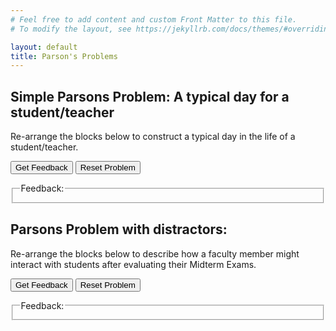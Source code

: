 ```yaml
---
# Feel free to add content and custom Front Matter to this file.
# To modify the layout, see https://jekyllrb.com/docs/themes/#overriding-theme-defaults

layout: default
title: Parson's Problems
---
```

<script type="text/javascript">
const TAB_SPACES = 4;
const SUBGOAL_MARKER = "##";
function success_message(parsonsPuzzle) {
    var code_list = parsonsPuzzle.getModifiedCode("#ul-" + parsonsPuzzle.options.sortableId);
    var html_str = "Your solution to this Parsons Problem is correct!<br><code>";
    for (i = 0; i < code_list.length; i++) {
        var html_pre = "<br>";
        var code_pre = "\n";
        if (code_list[i].indent > 0) {
            html_pre += "\xa0".repeat(code_list[i].indent * TAB_SPACES);
        }
        html_str += (html_pre + code_list[i].code);
    }
    html_str += "<br></code>";
    return html_str;
}

function giveFeedback(parsonsPuzzle, feedback_id) {
    if (parsonsPuzzle) {
      var feedback = parsonsPuzzle.getFeedback();

      var message = feedback.html || feedback.feedback;
      if (!message && feedback.length) {
        message = feedback.join('\n')
      }
      message = message && !feedback.success ? message : success_message(parsonsPuzzle);

      var feedbackContainer = document.getElementById(feedback_id);
      feedbackContainer.innerHTML = message;
    }
  }

function commentsFirst(code) {
    var n = code.length;
    var commentIDs = [];
    var codeIDs = [];
    for (i = 0; i < n; i++) {
        var tr = code[i].trim();
        if (tr.startsWith(SUBGOAL_MARKER)) {
            commentIDs.push(i);
        } else {
            codeIDs.push(i);
        }
    }
    n = codeIDs.length;
    var swap1, swap2, tmp;
    for (i = 0; i < n; i++) {
       swap1 = Math.floor(Math.random() * n);
       swap2 = Math.floor(Math.random() * n);
       tmp = codeIDs[swap1];
       codeIDs[swap1] = codeIDs[swap2];
       codeIDs[swap2] = tmp;
    }
    for (i = 0; i < n; i++) {
        commentIDs.push(codeIDs[i]);
    }
    return commentIDs;
}
</script>

## Simple Parsons Problem: A typical day for a student/teacher
Re-arrange the blocks below to construct a typical day in the life of a student/teacher.
    
<div id="p01-sortableTrash" class="sortable-code"></div> 
<div id="p01-sortable" class="sortable-code"></div> 
<div style="clear:both;"></div> 
<p> 
    <input id="p01-feedbackLink" value="Get Feedback" type="button" /> 
    <input id="p01-newInstanceLink" value="Reset Problem" type="button" /> 
</p> 
<fieldset class="feedbackFieldset"><legend>Feedback:</legend><div id="p01-feedback"/></fieldset> 
<script type="text/javascript"> 
(function(){
  var initial = "Wake up\n" +
    "Get ready\n" +
    "Go to campus\n" +
    "Come home\n" +
    "Go to sleep";
  var parsonsPuzzle = new ParsonsWidget({
    "sortableId": "p01-sortable",
    "max_wrong_lines": 10,
    "grader": ParsonsWidget._graders.LineBasedGrader,
    "exec_limit": 2500,
    "can_indent": true,
    "x_indent": 50,
    "lang": "en",
    "show_feedback": true,
    "trashId": "p01-sortableTrash"
  });
  parsonsPuzzle.init(initial);
  parsonsPuzzle.options.permutation = function(n) {
    return commentsFirst(initial.split("\n"));
  };
  parsonsPuzzle.shuffleLines();
  $("#p01-newInstanceLink").click(function(event){ 
      event.preventDefault(); 
      parsonsPuzzle.shuffleLines(); 
  }); 
  $("#p01-feedbackLink").click(function(event){ 
      event.preventDefault(); 
      giveFeedback(parsonsPuzzle, "p01-feedback"); 
  }); 
})(); 
</script>

## Parsons Problem with distractors:
Re-arrange the blocks below to describe how a faculty member might interact with students after evaluating their Midterm Exams.

<div id="p02-sortableTrash" class="sortable-code"></div> 
<div id="p02-sortable" class="sortable-code"></div> 
<div style="clear:both;"></div> 
<p> 
    <input id="p02-feedbackLink" value="Get Feedback" type="button" /> 
    <input id="p02-newInstanceLink" value="Reset Problem" type="button" /> 
</p> 
<fieldset class="feedbackFieldset"><legend>Feedback:</legend><div id="p02-feedback"/></fieldset> 
<script type="text/javascript"> 
(function(){
  var initial = "If score is less than 40:\n" +
    "    Email student: &quot;Let us meet for a personal discussion&quot;\n" +
    "Otherwise, if score is less than 60:\n" +
    "    Email student: &quot;I urge you to join the help session&quot;\n" +
    "Otherwise, if score is less than 80:\n" +
    "    Email student: &quot;You are welcome to join the help session&quot;\n" +
    "Otherwise:\n" +
    "    Email student: &quot;Keep up the good work&quot;\n" +
    "Email student to say &quot;You failed&quot; #distractor\n" +
    "Skip this student #distractor";
  var parsonsPuzzle = new ParsonsWidget({
    "sortableId": "p02-sortable",
    "max_wrong_lines": 10,
    "grader": ParsonsWidget._graders.LineBasedGrader,
    "exec_limit": 2500,
    "can_indent": true,
    "x_indent": 50,
    "lang": "en",
    "show_feedback": true,
    "trashId": "p02-sortableTrash"
  });
  parsonsPuzzle.init(initial);
  parsonsPuzzle.options.permutation = function(n) {
    return commentsFirst(initial.split("\n"));
  };
  parsonsPuzzle.shuffleLines();
  $("#p02-newInstanceLink").click(function(event){ 
      event.preventDefault(); 
      parsonsPuzzle.shuffleLines(); 
  }); 
  $("#p02-feedbackLink").click(function(event){ 
      event.preventDefault(); 
      giveFeedback(parsonsPuzzle, "p02-feedback"); 
  }); 
})(); 
</script>

<!---
## Problem 1: Right-angled triangle
Re-arrange the blocks below so that the program reads an integer `n` and prints a right-angled triangle of height `n`.

*Example*: If `n = 4`, the program should print:
```
*
**
***
****
```
<div id="p01-sortableTrash" class="sortable-code"></div> 
<div id="p01-sortable" class="sortable-code"></div> 
<div style="clear:both;"></div> 
<p> 
    <input id="p01-feedbackLink" value="Get Feedback" type="button" /> 
    <input id="p01-newInstanceLink" value="Reset Problem" type="button" /> 
</p>
<fieldset class="feedbackFieldset"><legend>Feedback:</legend><div id="p01-feedback"/></fieldset>
<script type="text/javascript">
(function(){
  var initial = "n = int(input())\n" +
    "for i in range(n):\n" +
    "	print(&#039;*&#039; * (i+1))\n" +
    "n = input() #distractor\n" +
    "for i in range(1, n): #distractor\n" +
    "	print(&#039;*&#039; * i) #distractor";
  var parsonsPuzzle = new ParsonsWidget({
    "sortableId": "p01-sortable",
    "max_wrong_lines": 10,
    "grader": ParsonsWidget._graders.LineBasedGrader,
    "exec_limit": 2500,
    "can_indent": true,
    "x_indent": 50,
    "lang": "en",
    "show_feedback": true,
    "trashId": "p01-sortableTrash"
  });
  parsonsPuzzle.init(initial);
  parsonsPuzzle.shuffleLines();
  $("#p01-newInstanceLink").click(function(event){ 
      event.preventDefault(); 
      parsonsPuzzle.shuffleLines(); 
  }); 
  $("#p01-feedbackLink").click(function(event){ 
      event.preventDefault(); 
      giveFeedback(parsonsPuzzle, 'p01-feedback'); 
  }); 
})();
</script>

## Problem 2: Number of times minimum appears
Define a function `num_min` with one argument `nums` (a sequence of numbers) which returns the *frequency* of the minimum value in `nums`.

*Examples*:
```
>>> num_min([1, 3, 1])
2
>>> num_min((1, 2))
1
>>> num_min([])
0
```
<div id="p02-sortableTrash" class="sortable-code"></div> 
<div id="p02-sortable" class="sortable-code"></div> 
<div style="clear:both;"></div> 
<p> 
    <input id="p02-feedbackLink" value="Get Feedback" type="button" /> 
    <input id="p02-newInstanceLink" value="Reset Problem" type="button" /> 
</p> 
<fieldset class="feedbackFieldset"><legend>Feedback:</legend><div id="p02-feedback"/></fieldset> 
<script type="text/javascript"> 
(function(){
  var initial = "def num_min(nums):\n" +
    "    answer = 0; min_so_far = None\n" +
    "    for num in nums:\n" +
    "        if min_so_far == None or num &lt; min_so_far:\n" +
    "            answer = 1\n" +
    "            min_so_far = num\n" +
    "        elif num == min_so_far:\n" +
    "            answer += 1\n" +
    "    return answer\n" +
    "min_so_far = 0 #distractor\n" +
    "min_so_far = -1 #distractor\n" +
    "if num &lt; min_so_far: #distractor\n" +
    "else: #distractor";
  var parsonsPuzzle = new ParsonsWidget({
    "sortableId": "p02-sortable",
    "max_wrong_lines": 10,
    "grader": ParsonsWidget._graders.LineBasedGrader,
    "exec_limit": 2500,
    "can_indent": true,
    "x_indent": 50,
    "lang": "en",
    "show_feedback": true,
    "trashId": "p02-sortableTrash"
  });
  parsonsPuzzle.init(initial);
  parsonsPuzzle.shuffleLines();
  $("#p02-newInstanceLink").click(function(event){ 
      event.preventDefault(); 
      parsonsPuzzle.shuffleLines(); 
  }); 
  $("#p02-feedbackLink").click(function(event){ 
      event.preventDefault(); 
      giveFeedback(parsonsPuzzle, "p02-feedback"); 
  }); 
})(); 
</script>

## Problem 3: Alternating odd-even numbers
Define a function `odd_even` that returns `True` if the integers in the sequence `nums` alternate in the pattern: odd, even, odd, even, etc.

*Examples*:
```
>>> odd_even([1, 3, 1])
False
>>> odd_even((1, 2, 3))
True
>>> odd_even([])
True
```

<div id="p03-sortableTrash" class="sortable-code"></div> 
<div id="p03-sortable" class="sortable-code"></div> 
<div style="clear:both;"></div> 
<p> 
    <input id="p03-feedbackLink" value="Get Feedback" type="button" /> 
    <input id="p03-newInstanceLink" value="Reset Problem" type="button" /> 
</p> 
<fieldset class="feedbackFieldset"><legend>Feedback:</legend><div id="p03-feedback"/></fieldset> 
<script type="text/javascript"> 
(function(){
  var initial = "## Function header\n" +
    "def odd_even(nums):\n" +
    "    ## Initially expecting odd\n" +
    "    expecting_odd = True\n" +
    "    ## For each number in nums...\n" +
    "    for num in nums:\n" +
    "        ## ...if it is not as expected, fail\n" +
    "        if expecting_odd != (num % 2 == 1):\n" +
    "            return False\n" +
    "        ## Update expectation\n" +
    "        expecting_odd = not expecting_odd\n" +
    "    ## Succeed if all numbers are as expected\n" +
    "    return True\n" +
    "if expecting_odd and (num % 2 == 0): #distractor\n" +
    "if not expecting_odd and (num % 2 == 1): #distractor\n" +
    "return False #distractor\n" +
    "return True #distractor";
  var parsonsPuzzle = new ParsonsWidget({
    "sortableId": "p03-sortable",
    "max_wrong_lines": 10,
    "grader": ParsonsWidget._graders.UnitTestGrader,
    "exec_limit": 2500,
    "can_indent": true,
    "x_indent": 50,
    "lang": "en",
    "show_feedback": true,
    "trashId": "p03-sortableTrash",
    "unittests": "import unittestparson\nclass myTests(unittestparson.unittest):\n  def test_0(self):\n    self.assertEqual(odd_even([1, 3, 1]),False,'Testing: [1, 3, 1]')\n  def test_1(self):\n    self.assertEqual(odd_even((1, 2, 3)),True,'Testing: (1, 2, 3)')\n  def test_2(self):\n    self.assertEqual(odd_even([]),True,'Testing: []')\n_test_result = myTests().main()"
  });
  parsonsPuzzle.init(initial);
  parsonsPuzzle.options.permutation = function(n) {
    return commentsFirst(initial.split("\n"));
  };
  parsonsPuzzle.shuffleLines();
  $("#p03-newInstanceLink").click(function(event){ 
      event.preventDefault(); 
      parsonsPuzzle.shuffleLines(); 
  });
  $("#p03-feedbackLink").click(function(event){ 
      event.preventDefault(); 
      giveFeedback(parsonsPuzzle, 'p03-feedback'); 
  }); 
})(); 
</script>


## Problem 1: Palindrome Core
A *palindrome* is a string that is equal to its reverse, such as `malayalam`. The following Python function checks whether string `s` is a palindrome:
```
def is_palindrome(s):
    return s == s[::-1]
```

The above solution makes a reversed copy `s[::-1]` of `s` and then compares the two strings. Here is another implementation of `is_palindrome()` without copying strings. It makes use of *negative indexing* (as discussed in class):
```
def is_palindrome(s):
    for i in range(len(s) // 2):  # i = 0, 1, ..., len(s) // 2 - 1
        if s[i] != s[-(i + 1)]:
            return False
    return True
```

And here is a similar implementation which uses a `while`-loop:
```
def is_palindrome(s):
    i = 0
    while i < len(s) // 2:
        if s[i] != s[-(i + 1)]:
            return False
        i += 1           # What if we forget to do this?
    return True
```

Notice that the last two implementations compare successive *pairs* of letters: first vs last, second vs second-last, etc. until reaching the midpoint. (In case `len(s)` is odd, they do *not* examine the middle letter.) As soon as there is a mismatch, these functions return `False`. Instead, we want to return the mismatched middle part of the string `s`, which we call the *palindrome core*. In case `s` is an odd-length palindrome, its core is its middle letter.

Examples:
```
>>> palindrome_core('abcdba')
'cd'
>>> palindrome_core('aba')
'b'
```

Rearrange these blocks to write such a function. Note: There may be more than one correct solution.

<div id="p01-sortableTrash" class="sortable-code"></div> 
<div id="p01-sortable" class="sortable-code"></div> 
<div style="clear:both;"></div> 
<p> 
    <input id="p01-feedbackLink" value="Get Feedback" type="button" /> 
    <input id="p01-newInstanceLink" value="Reset Problem" type="button" /> 
</p> 
<fieldset class="feedbackFieldset"><legend>Feedback:</legend><div id="p01-feedback"/></fieldset> 
<script type="text/javascript"> 
(function(){
  var initial = "def palindrome_core(s):\n" +
    "    i = 0\n" +
    "    while i &lt; len(s) // 2 and s[i] == s[-(i + 1)]:\n" +
    "        i += 1\n" +
    "    return s[i : len(s) - i]\n" +
    "while i &lt; len(s) // 2: #distractor\n" +
    "while s[i] == s[-(i + 1)]: #distractor\n" +
    "if s[i] != s[-(i + 1)]: #distractor\n" +
    "return s[i : -i] #distractor\n" +
    "return s[i : -(i + 1)] #distractor\n" +
    "return s[i : len(s) - i] #distractor";
  var parsonsPuzzle = new ParsonsWidget({
    "sortableId": "p01-sortable",
    "max_wrong_lines": 10,
    "grader": ParsonsWidget._graders.UnitTestGrader,
    "exec_limit": 2500,
    "can_indent": true,
    "x_indent": 50,
    "lang": "en",
    "show_feedback": true,
    "trashId": "p01-sortableTrash",
    "unittests": "import unittestparson\nclass myTests(unittestparson.unittest):\n  def test_0(self):\n    self.assertEqual(palindrome_core('aba'),'b',\"s = 'aba'\")\n  def test_1(self):\n    self.assertEqual(palindrome_core('abc'),'abc',\"s = 'abc'\")\n  def test_2(self):\n    self.assertEqual(palindrome_core('a'),'a',\"s = 'a'\")\n  def test_3(self):\n    self.assertEqual(palindrome_core(''),'',\"s = '' # empty string\")\n_test_result = myTests().main()"
  });
  parsonsPuzzle.init(initial);
  parsonsPuzzle.options.permutation = function(n) {
    return commentsFirst(initial.split("\n"));
  };
  parsonsPuzzle.shuffleLines();
  $("#p01-newInstanceLink").click(function(event){ 
      event.preventDefault(); 
      parsonsPuzzle.shuffleLines(); 
  }); 
  $("#p01-feedbackLink").click(function(event){ 
      event.preventDefault(); 
      giveFeedback(parsonsPuzzle, "p01-feedback"); 
  }); 
})(); 
</script>

## Problem 2: Merge two sorted lists
Assume that `x` and `y` are two sorted lists of integers. They can easily be merged into a single sorted list as follows:
```
def merge(x, y):
    return sorted(x + y)  # the + operation concatenates the two lists
```

While this solution is correct, its *asymptotic running time* can be *O*(*n* log *n*) in the worst case (where *n* is the length of the combined list `x + y`). Rearrange these blocks to implement merge in *O*(*n*) worst-case running time.

<div id="p02-sortableTrash" class="sortable-code"></div> 
<div id="p02-sortable" class="sortable-code"></div> 
<div style="clear:both;"></div> 
<p> 
    <input id="p02-feedbackLink" value="Get Feedback" type="button" /> 
    <input id="p02-newInstanceLink" value="Reset Problem" type="button" /> 
</p> 
<fieldset class="feedbackFieldset"><legend>Feedback:</legend><div id="p02-feedback"/></fieldset> 
<script type="text/javascript"> 
(function(){
  var initial = "def merge(x, y):\n" +
    "    result = []\n" +
    "    i_x = 0; i_y = 0\n" +
    "    while i_x &lt; len(x) and i_y &lt; len(y):\n" +
    "        if x[i_x] &lt;= y[i_y]:\n" +
    "            result.append(x[i_x])\n" +
    "            i_x += 1\n" +
    "        else:\n" +
    "            result.append(y[i_y])\n" +
    "            i_y += 1\n" +
    "    return result + x[i_x:] + y[i_y:]\n" +
    "while max(i_x, i_y) &lt; min(len(x), len(y)): #distractor\n" +
    "if i_x &lt;= i_y: #distractor\n" +
    "result += x + y #distractor\n" +
    "return result #distractor";
  var parsonsPuzzle = new ParsonsWidget({
    "sortableId": "p02-sortable",
    "max_wrong_lines": 10,
    "grader": ParsonsWidget._graders.UnitTestGrader,
    "exec_limit": 2500,
    "can_indent": true,
    "x_indent": 50,
    "lang": "en",
    "show_feedback": true,
    "trashId": "p02-sortableTrash",
    "unittests": "import unittestparson\nclass myTests(unittestparson.unittest):\n  def test_0(self):\n    self.assertEqual(merge([1, 2], [2, 3]),[1, 2, 2, 3],\"[1, 2], [2, 3]\")\n  def test_1(self):\n    self.assertEqual(merge([1], [2, 3]),[1, 2, 3],\"[1], [2, 3]\")\n  def test_2(self):\n    self.assertEqual(merge([1, 3], [2]),[1, 2, 3],\"[1, 3], [2]\")\n  def test_3(self):\n    self.assertEqual(merge([1, 3, 4], [2, 2, 5]),[1, 2, 2, 3, 4, 5],\"[1, 3, 4], [2, 2, 5]\")\n  def test_4(self):\n    self.assertEqual(merge([1], []),[1],\"[1], []\")\n  def test_5(self):\n    self.assertEqual(merge([], [1]),[1],\"[], [1]\")\n_test_result = myTests().main()"
  });
  parsonsPuzzle.init(initial);
  parsonsPuzzle.options.permutation = function(n) {
    return commentsFirst(initial.split("\n"));
  };
  parsonsPuzzle.shuffleLines();
  $("#p02-newInstanceLink").click(function(event){ 
      event.preventDefault(); 
      parsonsPuzzle.shuffleLines(); 
  }); 
  $("#p02-feedbackLink").click(function(event){ 
      event.preventDefault(); 
      giveFeedback(parsonsPuzzle, "p02-feedback"); 
  }); 
})(); 
</script>

## Problem 1: Modify this function
The following function has one argument: a list `xs`. The function is *supposed* to sum up all the integers in `xs`, but it presently sums up *all* items in `xs`. Re-arrange the blocks below so that the function calculates the sum correctly.

```
def sum_ints(xs):
    result = 0
    for x in xs:
        result += x
    return result
```
<div id="p01-sortableTrash" class="sortable-code"></div> 
<div id="p01-sortable" class="sortable-code"></div> 
<div style="clear:both;"></div> 
<p> 
    <input id="p01-feedbackLink" value="Get Feedback" type="button" /> 
    <input id="p01-newInstanceLink" value="Reset Problem" type="button" /> 
</p> 
<fieldset class="feedbackFieldset"><legend>Feedback:</legend><div id="p01-feedback"/></fieldset> 
<script type="text/javascript"> 
(function(){
  var initial = "def sum_ints(xs):\n" +
    "    result = 0\n" +
    "    for x in xs:\n" +
    "        if type(x) == int:\n" +
    "            result += x\n" +
    "    return result\n" +
    "if isinstance(x, int): #distractor";
  var parsonsPuzzle = new ParsonsWidget({
    "sortableId": "p01-sortable",
    "max_wrong_lines": 10,
    "grader": ParsonsWidget._graders.LineBasedGrader,
    "exec_limit": 2500,
    "can_indent": true,
    "x_indent": 50,
    "lang": "en",
    "show_feedback": true,
    "trashId": "p01-sortableTrash"
  });
  parsonsPuzzle.init(initial);
  parsonsPuzzle.options.permutation = function(n) {
    return commentsFirst(initial.split("\n"));
  };
  parsonsPuzzle.shuffleLines();
  $("#p01-newInstanceLink").click(function(event){ 
      event.preventDefault(); 
      parsonsPuzzle.shuffleLines(); 
  }); 
  $("#p01-feedbackLink").click(function(event){ 
      event.preventDefault(); 
      giveFeedback(parsonsPuzzle, "p01-feedback"); 
  }); 
})(); 
</script>

## Problem 2: Further modify the above function
Further modify the above function so that it returns the sum of all *positive* integers in the list `xs`.

<div id="p02-sortableTrash" class="sortable-code"></div> 
<div id="p02-sortable" class="sortable-code"></div> 
<div style="clear:both;"></div> 
<p> 
    <input id="p02-feedbackLink" value="Get Feedback" type="button" /> 
    <input id="p02-newInstanceLink" value="Reset Problem" type="button" /> 
</p> 
<fieldset class="feedbackFieldset"><legend>Feedback:</legend><div id="p02-feedback"/></fieldset> 
<script type="text/javascript"> 
(function(){
  var initial = "def sum_positive_ints(xs):\n" +
    "    result = 0\n" +
    "    for x in xs:\n" +
    "        if type(x) == int and x &gt; 0:\n" +
    "            result += x\n" +
    "    return result\n" +
    "if x &gt; 0 and type(x) == int: #distractor\n" +
    "if type(x) == int or x &gt; 0: #distractor";
  var parsonsPuzzle = new ParsonsWidget({
    "sortableId": "p02-sortable",
    "max_wrong_lines": 10,
    "grader": ParsonsWidget._graders.LineBasedGrader,
    "exec_limit": 2500,
    "can_indent": true,
    "x_indent": 50,
    "lang": "en",
    "show_feedback": true,
    "trashId": "p02-sortableTrash"
  });
  parsonsPuzzle.init(initial);
  parsonsPuzzle.options.permutation = function(n) {
    return commentsFirst(initial.split("\n"));
  };
  parsonsPuzzle.shuffleLines();
  $("#p02-newInstanceLink").click(function(event){ 
      event.preventDefault(); 
      parsonsPuzzle.shuffleLines(); 
  }); 
  $("#p02-feedbackLink").click(function(event){ 
      event.preventDefault(); 
      giveFeedback(parsonsPuzzle, "p02-feedback"); 
  }); 
})(); 
</script>

## Problem 3: Mostly positive
The following function has one argument: a list `xs` of integers (positive, negative, or zero). The function should return `True` if the most frequent type of integers in the list are *positive*. Otherwise, it should return `False`. Re-arrange the blocks of code to create such a function.

<div id="p03-sortableTrash" class="sortable-code"></div> 
<div id="p03-sortable" class="sortable-code"></div> 
<div style="clear:both;"></div> 
<p> 
    <input id="p03-feedbackLink" value="Get Feedback" type="button" /> 
    <input id="p03-newInstanceLink" value="Reset Problem" type="button" /> 
</p> 
<fieldset class="feedbackFieldset"><legend>Feedback:</legend><div id="p03-feedback"/></fieldset> 
<script type="text/javascript"> 
(function(){
  var initial = "def mostly_positive(xs):\n" +
    "    p_count = 0; n_count = 0; z_count = 0\n" +
    "    for x in xs:\n" +
    "        if x &gt; 0:\n" +
    "            p_count += 1\n" +
    "        elif x &lt; 0:\n" +
    "            n_count += 1\n" +
    "        else:\n" +
    "            z_count += 1\n" +
    "    return p_count &gt; max(n_count, z_count)\n" +
    "return True #distractor\n" +
    "return False #distractor";
  var parsonsPuzzle = new ParsonsWidget({
    "sortableId": "p03-sortable",
    "max_wrong_lines": 10,
    "grader": ParsonsWidget._graders.LineBasedGrader,
    "exec_limit": 2500,
    "can_indent": true,
    "x_indent": 50,
    "lang": "en",
    "show_feedback": true,
    "trashId": "p03-sortableTrash"
  });
  parsonsPuzzle.init(initial);
  parsonsPuzzle.options.permutation = function(n) {
    return commentsFirst(initial.split("\n"));
  };
  parsonsPuzzle.shuffleLines();
  $("#p03-newInstanceLink").click(function(event){ 
      event.preventDefault(); 
      parsonsPuzzle.shuffleLines(); 
  }); 
  $("#p03-feedbackLink").click(function(event){ 
      event.preventDefault(); 
      giveFeedback(parsonsPuzzle, "p03-feedback"); 
  }); 
})(); 
</script>
    
## Problem 4: Counting substrings
The following function has two arguments: a list of strings `xs` and a string `s`. Re-arrange these blocks so that the function returns the number of strings in `xs` that contain `s` as a substring.

<div id="p04-sortableTrash" class="sortable-code"></div> 
<div id="p04-sortable" class="sortable-code"></div> 
<div style="clear:both;"></div> 
<p> 
    <input id="p04-feedbackLink" value="Get Feedback" type="button" /> 
    <input id="p04-newInstanceLink" value="Reset Problem" type="button" /> 
</p> 
<fieldset class="feedbackFieldset"><legend>Feedback:</legend><div id="p04-feedback"/></fieldset> 
<script type="text/javascript"> 
(function(){
  var initial = "def count_substrings(xs, s):\n" +
    "    result = 0\n" +
    "    for x in xs:\n" +
    "        if s in x:\n" +
    "            result += 1\n" +
    "    return result\n" +
    "for x in s: #distractor\n" +
    "if x in s: #distractor";
  var parsonsPuzzle = new ParsonsWidget({
    "sortableId": "p04-sortable",
    "max_wrong_lines": 10,
    "grader": ParsonsWidget._graders.LineBasedGrader,
    "exec_limit": 2500,
    "can_indent": true,
    "x_indent": 50,
    "lang": "en",
    "show_feedback": true,
    "trashId": "p04-sortableTrash"
  });
  parsonsPuzzle.init(initial);
  parsonsPuzzle.options.permutation = function(n) {
    return commentsFirst(initial.split("\n"));
  };
  parsonsPuzzle.shuffleLines();
  $("#p04-newInstanceLink").click(function(event){ 
      event.preventDefault(); 
      parsonsPuzzle.shuffleLines(); 
  }); 
  $("#p04-feedbackLink").click(function(event){ 
      event.preventDefault(); 
      giveFeedback(parsonsPuzzle, "p04-feedback"); 
  }); 
})(); 
</script>


## Simple Parsons Problem: A typical day for a student/teacher
Re-arrange the blocks below to construct a typical day in the life of a student/teacher.
    
<div id="p01-sortableTrash" class="sortable-code"></div> 
<div id="p01-sortable" class="sortable-code"></div> 
<div style="clear:both;"></div> 
<p> 
    <input id="p01-feedbackLink" value="Get Feedback" type="button" /> 
    <input id="p01-newInstanceLink" value="Reset Problem" type="button" /> 
</p> 
<fieldset class="feedbackFieldset"><legend>Feedback:</legend><div id="p01-feedback"/></fieldset> 
<script type="text/javascript"> 
(function(){
  var initial = "Wake up\n" +
    "Get ready\n" +
    "Go to campus\n" +
    "Come home\n" +
    "Go to sleep";
  var parsonsPuzzle = new ParsonsWidget({
    "sortableId": "p01-sortable",
    "max_wrong_lines": 10,
    "grader": ParsonsWidget._graders.LineBasedGrader,
    "exec_limit": 2500,
    "can_indent": true,
    "x_indent": 50,
    "lang": "en",
    "show_feedback": true,
    "trashId": "p01-sortableTrash"
  });
  parsonsPuzzle.init(initial);
  parsonsPuzzle.options.permutation = function(n) {
    return commentsFirst(initial.split("\n"));
  };
  parsonsPuzzle.shuffleLines();
  $("#p01-newInstanceLink").click(function(event){ 
      event.preventDefault(); 
      parsonsPuzzle.shuffleLines(); 
  }); 
  $("#p01-feedbackLink").click(function(event){ 
      event.preventDefault(); 
      giveFeedback(parsonsPuzzle, "p01-feedback"); 
  }); 
})(); 
</script>

## Parsons Problem with distractors:
Re-arrange the blocks below to describe how a faculty member might interact with students after evaluating their Midterm Exams.

<div id="p02-sortableTrash" class="sortable-code"></div> 
<div id="p02-sortable" class="sortable-code"></div> 
<div style="clear:both;"></div> 
<p> 
    <input id="p02-feedbackLink" value="Get Feedback" type="button" /> 
    <input id="p02-newInstanceLink" value="Reset Problem" type="button" /> 
</p> 
<fieldset class="feedbackFieldset"><legend>Feedback:</legend><div id="p02-feedback"/></fieldset> 
<script type="text/javascript"> 
(function(){
  var initial = "If score is less than 40:\n" +
    "    Email student: &quot;Let us meet for a personal discussion&quot;\n" +
    "Otherwise, if score is less than 60:\n" +
    "    Email student: &quot;I urge you to join the help session&quot;\n" +
    "Otherwise, if score is less than 80:\n" +
    "    Email student: &quot;You are welcome to join the help session&quot;\n" +
    "Otherwise:\n" +
    "    Email student: &quot;Keep up the good work&quot;\n" +
    "Email student to say &quot;You failed&quot; #distractor\n" +
    "Skip this student #distractor";
  var parsonsPuzzle = new ParsonsWidget({
    "sortableId": "p02-sortable",
    "max_wrong_lines": 10,
    "grader": ParsonsWidget._graders.LineBasedGrader,
    "exec_limit": 2500,
    "can_indent": true,
    "x_indent": 50,
    "lang": "en",
    "show_feedback": true,
    "trashId": "p02-sortableTrash"
  });
  parsonsPuzzle.init(initial);
  parsonsPuzzle.options.permutation = function(n) {
    return commentsFirst(initial.split("\n"));
  };
  parsonsPuzzle.shuffleLines();
  $("#p02-newInstanceLink").click(function(event){ 
      event.preventDefault(); 
      parsonsPuzzle.shuffleLines(); 
  }); 
  $("#p02-feedbackLink").click(function(event){ 
      event.preventDefault(); 
      giveFeedback(parsonsPuzzle, "p02-feedback"); 
  }); 
})(); 
</script>

## Problem 1: Right-angled triangle
Re-arrange the blocks below so that the program reads an integer `n` and prints a right-angled triangle of height `n`.

*Example*: If `n = 4`, the program should print:
```
*
**
***
****
```
<div id="p01-sortableTrash" class="sortable-code"></div> 
<div id="p01-sortable" class="sortable-code"></div> 
<div style="clear:both;"></div> 
<p> 
    <input id="p01-feedbackLink" value="Get Feedback" type="button" /> 
    <input id="p01-newInstanceLink" value="Reset Problem" type="button" /> 
</p>
<fieldset class="feedbackFieldset"><legend>Feedback:</legend><div id="p01-feedback"/></fieldset>
<script type="text/javascript">
(function(){
  var initial = "n = int(input())\n" +
    "for i in range(n):\n" +
    "	print(&#039;*&#039; * (i+1))\n" +
    "n = input() #distractor\n" +
    "for i in range(1, n): #distractor\n" +
    "	print(&#039;*&#039; * i) #distractor";
  var parsonsPuzzle = new ParsonsWidget({
    "sortableId": "p01-sortable",
    "max_wrong_lines": 10,
    "grader": ParsonsWidget._graders.LineBasedGrader,
    "exec_limit": 2500,
    "can_indent": true,
    "x_indent": 50,
    "lang": "en",
    "show_feedback": true,
    "trashId": "p01-sortableTrash"
  });
  parsonsPuzzle.init(initial);
  parsonsPuzzle.shuffleLines();
  $("#p01-newInstanceLink").click(function(event){ 
      event.preventDefault(); 
      parsonsPuzzle.shuffleLines(); 
  }); 
  $("#p01-feedbackLink").click(function(event){ 
      event.preventDefault(); 
      giveFeedback(parsonsPuzzle, 'p01-feedback'); 
  }); 
})();
</script>

## Problem 2: Number of times minimum appears
Define a function `num_min` with one argument `nums` (a sequence of numbers) which returns the *frequency* of the minimum value in `nums`.

*Examples*:
```
>>> num_min([1, 3, 1])
2
>>> num_min((1, 2))
1
>>> num_min([])
0
```
<div id="p02-sortableTrash" class="sortable-code"></div> 
<div id="p02-sortable" class="sortable-code"></div> 
<div style="clear:both;"></div> 
<p> 
    <input id="p02-feedbackLink" value="Get Feedback" type="button" /> 
    <input id="p02-newInstanceLink" value="Reset Problem" type="button" /> 
</p> 
<fieldset class="feedbackFieldset"><legend>Feedback:</legend><div id="p02-feedback"/></fieldset> 
<script type="text/javascript"> 
(function(){
  var initial = "def num_min(nums):\n" +
    "    answer = 0; min_so_far = None\n" +
    "    for num in nums:\n" +
    "        if min_so_far == None or num &lt; min_so_far:\n" +
    "            answer = 1\n" +
    "            min_so_far = num\n" +
    "        elif num == min_so_far:\n" +
    "            answer += 1\n" +
    "    return answer\n" +
    "min_so_far = 0 #distractor\n" +
    "min_so_far = -1 #distractor\n" +
    "if num &lt; min_so_far: #distractor\n" +
    "else: #distractor";
  var parsonsPuzzle = new ParsonsWidget({
    "sortableId": "p02-sortable",
    "max_wrong_lines": 10,
    "grader": ParsonsWidget._graders.LineBasedGrader,
    "exec_limit": 2500,
    "can_indent": true,
    "x_indent": 50,
    "lang": "en",
    "show_feedback": true,
    "trashId": "p02-sortableTrash"
  });
  parsonsPuzzle.init(initial);
  parsonsPuzzle.shuffleLines();
  $("#p02-newInstanceLink").click(function(event){ 
      event.preventDefault(); 
      parsonsPuzzle.shuffleLines(); 
  }); 
  $("#p02-feedbackLink").click(function(event){ 
      event.preventDefault(); 
      giveFeedback(parsonsPuzzle, "p02-feedback"); 
  }); 
})(); 
</script>

## Problem 3: Alternating odd-even numbers
Define a function `odd_even` that returns `True` if the integers in the sequence `nums` alternate in the pattern: odd, even, odd, even, etc.

*Examples*:
```
>>> odd_even([1, 3, 1])
False
>>> odd_even((1, 2, 3))
True
>>> odd_even([])
True
```

<div id="p03-sortableTrash" class="sortable-code"></div> 
<div id="p03-sortable" class="sortable-code"></div> 
<div style="clear:both;"></div> 
<p> 
    <input id="p03-feedbackLink" value="Get Feedback" type="button" /> 
    <input id="p03-newInstanceLink" value="Reset Problem" type="button" /> 
</p> 
<fieldset class="feedbackFieldset"><legend>Feedback:</legend><div id="p03-feedback"/></fieldset> 
<script type="text/javascript"> 
(function(){
  var initial = "## Function header\n" +
    "def odd_even(nums):\n" +
    "    ## Initially expecting odd\n" +
    "    expecting_odd = True\n" +
    "    ## For each number in nums...\n" +
    "    for num in nums:\n" +
    "        ## ...if it is not as expected, fail\n" +
    "        if expecting_odd != (num % 2 == 1):\n" +
    "            return False\n" +
    "        ## Update expectation\n" +
    "        expecting_odd = not expecting_odd\n" +
    "    ## Succeed if all numbers are as expected\n" +
    "    return True\n" +
    "if expecting_odd and (num % 2 == 0): #distractor\n" +
    "if not expecting_odd and (num % 2 == 1): #distractor\n" +
    "return False #distractor\n" +
    "return True #distractor";
  var parsonsPuzzle = new ParsonsWidget({
    "sortableId": "p03-sortable",
    "max_wrong_lines": 10,
    "grader": ParsonsWidget._graders.UnitTestGrader,
    "exec_limit": 2500,
    "can_indent": true,
    "x_indent": 50,
    "lang": "en",
    "show_feedback": true,
    "trashId": "p03-sortableTrash",
    "unittests": "import unittestparson\nclass myTests(unittestparson.unittest):\n  def test_0(self):\n    self.assertEqual(odd_even([1, 3, 1]),False,'Testing: [1, 3, 1]')\n  def test_1(self):\n    self.assertEqual(odd_even((1, 2, 3)),True,'Testing: (1, 2, 3)')\n  def test_2(self):\n    self.assertEqual(odd_even([]),True,'Testing: []')\n_test_result = myTests().main()"
  });
  parsonsPuzzle.init(initial);
  parsonsPuzzle.options.permutation = function(n) {
    return commentsFirst(initial.split("\n"));
  };
  parsonsPuzzle.shuffleLines();
  $("#p03-newInstanceLink").click(function(event){ 
      event.preventDefault(); 
      parsonsPuzzle.shuffleLines(); 
  });
  $("#p03-feedbackLink").click(function(event){ 
      event.preventDefault(); 
      giveFeedback(parsonsPuzzle, 'p03-feedback'); 
  }); 
})(); 
</script>

### Examples created by Faculty (BITES FDP, 18 June 2022)
Define a function sum_natural that returns the sum of all natural numbers (non-negative integers) in a sequence items. Note that items may contain integers as well as non-integers.

<div id="tej123-sortableTrash" class="sortable-code"></div> 
<div id="tej123-sortable" class="sortable-code"></div> 
<div style="clear:both;"></div> 
<p> 
    <input id="tej123-feedbackLink" value="Get Feedback" type="button" /> 
    <input id="tej123-newInstanceLink" value="Reset Problem" type="button" /> 
</p> 
<fieldset class="feedbackFieldset"><legend>Feedback:</legend><div id="tej123-feedback"/></fieldset> 
<script type="text/javascript"> 
(function(){
  var initial = "def sum_natural(items):\n" +
    "    answer = 0\n" +
    "    for item in items:\n" +
    "        if isinstance(item, int) and item &gt; 0:\n" +
    "            answer += item\n" +
    "    return answer";
  var parsonsPuzzle = new ParsonsWidget({
    "sortableId": "tej123-sortable",
    "max_wrong_lines": 10,
    "grader": ParsonsWidget._graders.LineBasedGrader,
    "exec_limit": 2500,
    "can_indent": true,
    "x_indent": 50,
    "lang": "en",
    "show_feedback": true,
    "trashId": "tej123-sortableTrash"
  });
  parsonsPuzzle.init(initial);
  parsonsPuzzle.options.permutation = function(n) {
    return commentsFirst(initial.split("\n"));
  };
  parsonsPuzzle.shuffleLines();
  $("#tej123-newInstanceLink").click(function(event){ 
      event.preventDefault(); 
      parsonsPuzzle.shuffleLines(); 
  }); 
  $("#tej123-feedbackLink").click(function(event){ 
      event.preventDefault(); 
      giveFeedback(parsonsPuzzle, "tej123-feedback"); 
  }); 
})(); 
</script>

Write a program to add 2 numbers
<div id="gl-sortableTrash" class="sortable-code"></div> 
<div id="gl-sortable" class="sortable-code"></div> 
<div style="clear:both;"></div> 
<p> 
    <input id="gl-feedbackLink" value="Get Feedback" type="button" /> 
    <input id="gl-newInstanceLink" value="Reset Problem" type="button" /> 
</p> 
<fieldset class="feedbackFieldset"><legend>Feedback:</legend><div id="gl-feedback"/></fieldset> 
<script type="text/javascript"> 
(function(){
  var initial = "#sum of 2 nos\n" +
    "	num1 = 1.5\n" +
    "	num2 = 6.3\n" +
    "	sum = num1 + num2\n" +
    "		print(&#039;The sum of {0} and {1} is {2}&#039;.format(num1, num2, sum))\n" +
    "else #distractor\n" +
    "sum = num1 - num2 #distractor";
  var parsonsPuzzle = new ParsonsWidget({
    "sortableId": "gl-sortable",
    "max_wrong_lines": 10,
    "grader": ParsonsWidget._graders.LineBasedGrader,
    "exec_limit": 2500,
    "can_indent": true,
    "x_indent": 50,
    "lang": "en",
    "show_feedback": true,
    "trashId": "gl-sortableTrash"
  });
  parsonsPuzzle.init(initial);
  parsonsPuzzle.options.permutation = function(n) {
    return commentsFirst(initial.split("\n"));
  };
  parsonsPuzzle.shuffleLines();
  $("#gl-newInstanceLink").click(function(event){ 
      event.preventDefault(); 
      parsonsPuzzle.shuffleLines(); 
  }); 
  $("#gl-feedbackLink").click(function(event){ 
      event.preventDefault(); 
      giveFeedback(parsonsPuzzle, "gl-feedback"); 
  }); 
})(); 
</script>
    
To add N natural number
<div id="KJ123-sortableTrash" class="sortable-code"></div> 
<div id="KJ123-sortable" class="sortable-code"></div> 
<div style="clear:both;"></div> 
<p> 
    <input id="KJ123-feedbackLink" value="Get Feedback" type="button" /> 
    <input id="KJ123-newInstanceLink" value="Reset Problem" type="button" /> 
</p> 
<fieldset class="feedbackFieldset"><legend>Feedback:</legend><div id="KJ123-feedback"/></fieldset> 
<script type="text/javascript"> 
(function(){
  var initial = "def nat_num(num):\n" +
    "	answer=0\n" +
    "    for num in nums:\n" +
    "    	answer += num\n" +
    "    return answer\n" +
    "if num&lt;=2 #distractor\n" +
    "else: #distractor\n" +
    "answer = num #distractor";
  var parsonsPuzzle = new ParsonsWidget({
    "sortableId": "KJ123-sortable",
    "max_wrong_lines": 10,
    "grader": ParsonsWidget._graders.LineBasedGrader,
    "exec_limit": 2500,
    "can_indent": true,
    "x_indent": 50,
    "lang": "en",
    "show_feedback": true,
    "trashId": "KJ123-sortableTrash"
  });
  parsonsPuzzle.init(initial);
  parsonsPuzzle.options.permutation = function(n) {
    return commentsFirst(initial.split("\n"));
  };
  parsonsPuzzle.shuffleLines();
  $("#KJ123-newInstanceLink").click(function(event){ 
      event.preventDefault(); 
      parsonsPuzzle.shuffleLines(); 
  }); 
  $("#KJ123-feedbackLink").click(function(event){ 
      event.preventDefault(); 
      giveFeedback(parsonsPuzzle, "KJ123-feedback"); 
  }); 
})(); 
</script>
    
write a function to find the gcd of two numbers
<div id="nsk123-sortableTrash" class="sortable-code"></div> 
<div id="nsk123-sortable" class="sortable-code"></div> 
<div style="clear:both;"></div> 
<p> 
    <input id="nsk123-feedbackLink" value="Get Feedback" type="button" /> 
    <input id="nsk123-newInstanceLink" value="Reset Problem" type="button" /> 
</p> 
<fieldset class="feedbackFieldset"><legend>Feedback:</legend><div id="nsk123-feedback"/></fieldset> 
<script type="text/javascript"> 
(function(){
  var initial = "def gcd(m, n) :\n" +
    "   while m != n :\n" +
    "       if m &gt; n :\n" +
    "          m -= n\n" +
    "       else: \n" +
    "          n -=m \n" +
    "   return m       ";
  var parsonsPuzzle = new ParsonsWidget({
    "sortableId": "nsk123-sortable",
    "max_wrong_lines": 10,
    "grader": ParsonsWidget._graders.LineBasedGrader,
    "exec_limit": 2500,
    "can_indent": true,
    "x_indent": 50,
    "lang": "en",
    "show_feedback": true,
    "trashId": "nsk123-sortableTrash"
  });
  parsonsPuzzle.init(initial);
  parsonsPuzzle.options.permutation = function(n) {
    return commentsFirst(initial.split("\n"));
  };
  parsonsPuzzle.shuffleLines();
  $("#nsk123-newInstanceLink").click(function(event){ 
      event.preventDefault(); 
      parsonsPuzzle.shuffleLines(); 
  }); 
  $("#nsk123-feedbackLink").click(function(event){ 
      event.preventDefault(); 
      giveFeedback(parsonsPuzzle, "nsk123-feedback"); 
  }); 
})(); 
</script>

Write a function to return the count of odd and even numbers in a list.
<div id="mr128-sortableTrash" class="sortable-code"></div> 
<div id="mr128-sortable" class="sortable-code"></div> 
<div style="clear:both;"></div> 
<p> 
    <input id="mr128-feedbackLink" value="Get Feedback" type="button" /> 
    <input id="mr128-newInstanceLink" value="Reset Problem" type="button" /> 
</p> 
<fieldset class="feedbackFieldset"><legend>Feedback:</legend><div id="mr128-feedback"/></fieldset> 
<script type="text/javascript"> 
(function(){
  var initial = "def even_count(nums):\n" +
    "	even = 0\n" +
    "	odd = 0\n" +
    "	for num in nums:\n" +
    "		if num%2==0:\n" +
    "			even+=1\n" +
    "		else:\n" +
    "			odd+=1\n" +
    "	return even,odd";
  var parsonsPuzzle = new ParsonsWidget({
    "sortableId": "mr128-sortable",
    "max_wrong_lines": 10,
    "grader": ParsonsWidget._graders.LineBasedGrader,
    "exec_limit": 2500,
    "can_indent": true,
    "x_indent": 50,
    "lang": "en",
    "show_feedback": true,
    "trashId": "mr128-sortableTrash"
  });
  parsonsPuzzle.init(initial);
  parsonsPuzzle.options.permutation = function(n) {
    return commentsFirst(initial.split("\n"));
  };
  parsonsPuzzle.shuffleLines();
  $("#mr128-newInstanceLink").click(function(event){ 
      event.preventDefault(); 
      parsonsPuzzle.shuffleLines(); 
  }); 
  $("#mr128-feedbackLink").click(function(event){ 
      event.preventDefault(); 
      giveFeedback(parsonsPuzzle, "mr128-feedback"); 
  }); 
})(); 
</script>
    
Calculate factorial of n
<div id="fact-sortableTrash" class="sortable-code"></div> 
<div id="fact-sortable" class="sortable-code"></div> 
<div style="clear:both;"></div> 
<p> 
    <input id="fact-feedbackLink" value="Get Feedback" type="button" /> 
    <input id="fact-newInstanceLink" value="Reset Problem" type="button" /> 
</p> 
<fieldset class="feedbackFieldset"><legend>Feedback:</legend><div id="fact-feedback"/></fieldset> 
<script type="text/javascript"> 
(function(){
  var initial = "def factorial(n):\n" +
    "    if n &lt; 0:\n" +
    "        return None\n" +
    "    elif n == 0:\n" +
    "        return 1\n" +
    "    return n * factorial(n-1)\n" +
    "ans = 1 #distractor\n" +
    "ans *= i #distractor\n" +
    "for i in range(1, n+1): #distractor\n" +
    "return ans #distractor";
  var parsonsPuzzle = new ParsonsWidget({
    "sortableId": "fact-sortable",
    "max_wrong_lines": 10,
    "grader": ParsonsWidget._graders.UnitTestGrader,
    "exec_limit": 2500,
    "can_indent": true,
    "x_indent": 50,
    "lang": "en",
    "show_feedback": true,
    "trashId": "fact-sortableTrash",
    "unittests": "import unittestparson\nclass myTests(unittestparson.unittest):\n  def test_0(self):\n    self.assertEqual(factorial(3),6,)\n  def test_1(self):\n    self.assertEqual(factorial(-3),None,)\n  def test_2(self):\n    self.assertEqual(factorial(0),1,)\n_test_result = myTests().main()"
  });
  parsonsPuzzle.init(initial);
  parsonsPuzzle.options.permutation = function(n) {
    return commentsFirst(initial.split("\n"));
  };
  parsonsPuzzle.shuffleLines();
  $("#fact-newInstanceLink").click(function(event){ 
      event.preventDefault(); 
      parsonsPuzzle.shuffleLines(); 
  }); 
  $("#fact-feedbackLink").click(function(event){ 
      event.preventDefault(); 
      giveFeedback(parsonsPuzzle, "fact-feedback"); 
  }); 
})(); 
</script>
-->

